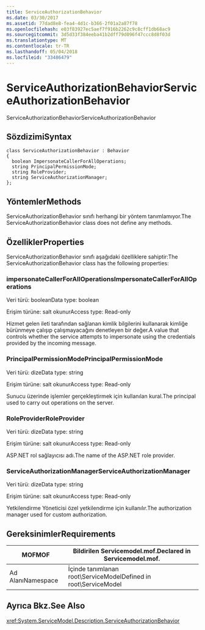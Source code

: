 ```yaml
---
title: ServiceAuthorizationBehavior
ms.date: 03/30/2017
ms.assetid: 77dad8e8-fea4-4d1c-b366-2f01a2a87f78
ms.openlocfilehash: e03f83927ec5aef7f916b2262c9c8cff1db68ac9
ms.sourcegitcommit: 3d5d33f384eeba41b2dff79d096f47ccc8d8f03d
ms.translationtype: MT
ms.contentlocale: tr-TR
ms.lasthandoff: 05/04/2018
ms.locfileid: "33486479"
---
```

# <a name="serviceauthorizationbehavior"></a><span data-ttu-id="5a5e3-102">ServiceAuthorizationBehavior</span><span class="sxs-lookup"><span data-stu-id="5a5e3-102">ServiceAuthorizationBehavior</span></span>
<span data-ttu-id="5a5e3-103">ServiceAuthorizationBehavior</span><span class="sxs-lookup"><span data-stu-id="5a5e3-103">ServiceAuthorizationBehavior</span></span>  
  
## <a name="syntax"></a><span data-ttu-id="5a5e3-104">Sözdizimi</span><span class="sxs-lookup"><span data-stu-id="5a5e3-104">Syntax</span></span>  
  
```  
class ServiceAuthorizationBehavior : Behavior  
{  
  boolean ImpersonateCallerForAllOperations;  
  string PrincipalPermissionMode;  
  string RoleProvider;  
  string ServiceAuthorizationManager;  
};  
```  
  
## <a name="methods"></a><span data-ttu-id="5a5e3-105">Yöntemler</span><span class="sxs-lookup"><span data-stu-id="5a5e3-105">Methods</span></span>  
 <span data-ttu-id="5a5e3-106">ServiceAuthorizationBehavior sınıfı herhangi bir yöntem tanımlamıyor.</span><span class="sxs-lookup"><span data-stu-id="5a5e3-106">The ServiceAuthorizationBehavior class does not define any methods.</span></span>  
  
## <a name="properties"></a><span data-ttu-id="5a5e3-107">Özellikler</span><span class="sxs-lookup"><span data-stu-id="5a5e3-107">Properties</span></span>  
 <span data-ttu-id="5a5e3-108">ServiceAuthorizationBehavior sınıfı aşağıdaki özelliklere sahiptir:</span><span class="sxs-lookup"><span data-stu-id="5a5e3-108">The ServiceAuthorizationBehavior class has the following properties:</span></span>  
  
### <a name="impersonatecallerforalloperations"></a><span data-ttu-id="5a5e3-109">impersonateCallerForAllOperations</span><span class="sxs-lookup"><span data-stu-id="5a5e3-109">ImpersonateCallerForAllOperations</span></span>  
 <span data-ttu-id="5a5e3-110">Veri türü: boolean</span><span class="sxs-lookup"><span data-stu-id="5a5e3-110">Data type: boolean</span></span>  
  
 <span data-ttu-id="5a5e3-111">Erişim türüne: salt okunur</span><span class="sxs-lookup"><span data-stu-id="5a5e3-111">Access type: Read-only</span></span>  
  
 <span data-ttu-id="5a5e3-112">Hizmet gelen ileti tarafından sağlanan kimlik bilgilerini kullanarak kimliğe bürünmeye çalışıp çalışmayacağını denetleyen bir değer.</span><span class="sxs-lookup"><span data-stu-id="5a5e3-112">A value that controls whether the service attempts to impersonate using the credentials provided by the incoming message.</span></span>  
  
### <a name="principalpermissionmode"></a><span data-ttu-id="5a5e3-113">PrincipalPermissionMode</span><span class="sxs-lookup"><span data-stu-id="5a5e3-113">PrincipalPermissionMode</span></span>  
 <span data-ttu-id="5a5e3-114">Veri türü: dize</span><span class="sxs-lookup"><span data-stu-id="5a5e3-114">Data type: string</span></span>  
  
 <span data-ttu-id="5a5e3-115">Erişim türüne: salt okunur</span><span class="sxs-lookup"><span data-stu-id="5a5e3-115">Access type: Read-only</span></span>  
  
 <span data-ttu-id="5a5e3-116">Sunucu üzerinde işlemler gerçekleştirmek için kullanılan kural.</span><span class="sxs-lookup"><span data-stu-id="5a5e3-116">The principal used to carry out operations on the server.</span></span>  
  
### <a name="roleprovider"></a><span data-ttu-id="5a5e3-117">RoleProvider</span><span class="sxs-lookup"><span data-stu-id="5a5e3-117">RoleProvider</span></span>  
 <span data-ttu-id="5a5e3-118">Veri türü: dize</span><span class="sxs-lookup"><span data-stu-id="5a5e3-118">Data type: string</span></span>  
  
 <span data-ttu-id="5a5e3-119">Erişim türüne: salt okunur</span><span class="sxs-lookup"><span data-stu-id="5a5e3-119">Access type: Read-only</span></span>  
  
 <span data-ttu-id="5a5e3-120">ASP.NET rol sağlayıcısı adı.</span><span class="sxs-lookup"><span data-stu-id="5a5e3-120">The name of the ASP.NET role provider.</span></span>  
  
### <a name="serviceauthorizationmanager"></a><span data-ttu-id="5a5e3-121">ServiceAuthorizationManager</span><span class="sxs-lookup"><span data-stu-id="5a5e3-121">ServiceAuthorizationManager</span></span>  
 <span data-ttu-id="5a5e3-122">Veri türü: dize</span><span class="sxs-lookup"><span data-stu-id="5a5e3-122">Data type: string</span></span>  
  
 <span data-ttu-id="5a5e3-123">Erişim türüne: salt okunur</span><span class="sxs-lookup"><span data-stu-id="5a5e3-123">Access type: Read-only</span></span>  
  
 <span data-ttu-id="5a5e3-124">Yetkilendirme Yöneticisi özel yetkilendirme için kullanılır.</span><span class="sxs-lookup"><span data-stu-id="5a5e3-124">The authorization manager used for custom authorization.</span></span>  
  
## <a name="requirements"></a><span data-ttu-id="5a5e3-125">Gereksinimler</span><span class="sxs-lookup"><span data-stu-id="5a5e3-125">Requirements</span></span>  
  
|<span data-ttu-id="5a5e3-126">MOF</span><span class="sxs-lookup"><span data-stu-id="5a5e3-126">MOF</span></span>|<span data-ttu-id="5a5e3-127">Bildirilen Servicemodel.mof.</span><span class="sxs-lookup"><span data-stu-id="5a5e3-127">Declared in Servicemodel.mof.</span></span>|  
|---------|-----------------------------------|  
|<span data-ttu-id="5a5e3-128">Ad Alanı</span><span class="sxs-lookup"><span data-stu-id="5a5e3-128">Namespace</span></span>|<span data-ttu-id="5a5e3-129">İçinde tanımlanan root\ServiceModel</span><span class="sxs-lookup"><span data-stu-id="5a5e3-129">Defined in root\ServiceModel</span></span>|  
  
## <a name="see-also"></a><span data-ttu-id="5a5e3-130">Ayrıca Bkz.</span><span class="sxs-lookup"><span data-stu-id="5a5e3-130">See Also</span></span>  
 <xref:System.ServiceModel.Description.ServiceAuthorizationBehavior>
